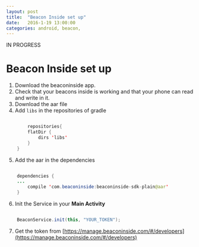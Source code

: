 ```yaml
---
layout: post
title:  "Beacon Inside set up"
date:   2016-1-19 13:00:00
categories: android, beacon,  
---
```

IN PROGRESS
# Beacon Inside set up
1. Download the beaconinside app.
2. Check that your beacons inside is working and that your phone can read and write in it.
3. Download the aar file
4.  Add `libs` in the repositories of gradle

```java

		repositories{
	    flatDir {
	        dirs 'libs'
	    }
	}
```

5. Add the aar in the dependencies

```java

	dependencies {
	...
		compile 'com.beaconinside:beaconinside-sdk-plain@aar'
	}
```

6. Init the Service in your **Main Activity**

```java

	BeaconService.init(this, "YOUR_TOKEN");
```

7. Get the token from  [https://manage.beaconinside.com/#/developers](https://manage.beaconinside.com/#/developers)

